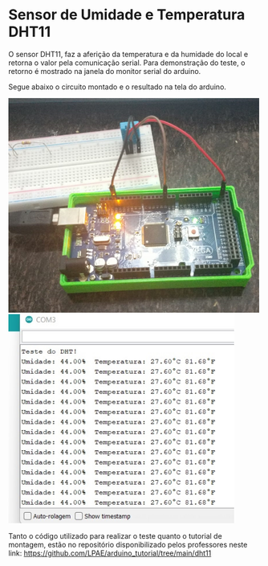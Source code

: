 # Sensor de Umidade e Temperatura DHT11
O sensor DHT11, faz a aferição da temperatura e da humidade do local e retorna o valor pela comunicação serial. Para demonstração do teste, o retorno é mostrado na janela do monitor serial do arduino.

Segue abaixo o circuito montado e o resultado na tela do arduino.


<img src = "dht11.jpeg" alt = "DHT11" width = "500" /> <img src = "dht11_valor.jpeg" alt = "DHT11_leitura" width = "450" />

Tanto o código utilizado para realizar o teste quanto o tutorial de montagem, estão no repositório disponibilizado pelos professores neste link:
<https://github.com/LPAE/arduino_tutorial/tree/main/dht11>
